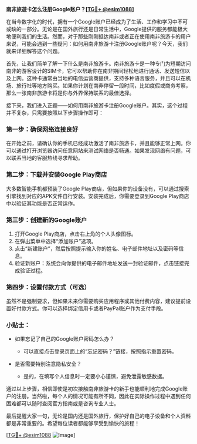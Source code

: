 **南非旅遊卡怎么注册Google账户？[[TG💪+ @esim1088](https://t.me/s/esim1088)]**

在当今数字化的时代，拥有一个Google账户已经成为了生活、工作和学习中不可或缺的一部分。无论是在国外旅行还是日常生活中，Google提供的服务都能极大地便利我们的生活。然而，对于那些刚刚抵达南非或者正在使用南非旅游卡的用户来说，可能会遇到一些疑问：如何用南非旅游卡注册Google账户呢？今天，我们就来详细解答这个问题。

首先，让我们简单了解一下什么是南非旅游卡。南非旅游卡是一种专门为短期访问南非的游客设计的SIM卡，它可以帮助你在南非期间轻松地进行通话、发送短信以及上网。这种卡通常由当地的电信运营商提供，支持多种语言服务，并且可以在机场、旅行社等地方购买。如果你计划在南非停留一段时间，比如度假或商务考察，那么一张南非旅游卡将是你与外界保持联系的最佳选择。

接下来，我们进入正题——如何用南非旅游卡注册Google账户。其实，这个过程并不复杂，只需要按照以下步骤操作即可：

### 第一步：确保网络连接良好

在开始之前，请确认你的手机已经成功激活了南非旅游卡，并且能够正常上网。你可以通过打开浏览器访问任意网站来测试网络是否畅通。如果发现网络有问题，可以联系当地的客服热线寻求帮助。

### 第二步：下载并安装Google Play商店

大多数智能手机都预装了Google Play商店，但如果你的设备没有，可以通过搜索引擎找到对应的APK文件自行安装。安装完成后，你需要登录到Google Play商店中以验证其功能是否正常运作。

### 第三步：创建新的Google账户

1. 打开Google Play商店，点击右上角的个人头像图标。
2. 在弹出菜单中选择“添加账户”选项。
3. 点击“新建账户”，然后按照提示输入你的姓名、电子邮件地址以及密码等信息。
4. 验证新账户：系统会向你提供的电子邮件地址发送一封验证邮件，点击链接完成验证过程。

### 第四步：设置付款方式（可选）

虽然不是强制要求，但如果未来你需要购买应用程序或其他付费内容，建议提前设置好付款方式。你可以选择绑定信用卡或者PayPal账户作为支付手段。

### 小贴士：

- 如果忘记了自己的Google账户密码怎么办？
  - 可以直接点击登录页面上的“忘记密码？”链接，按照指示重置密码。
  
- 是否需要特别注意隐私安全？
  - 是的，在填写个人信息时一定要小心谨慎，避免泄露敏感数据。

通过以上步骤，相信即使是初次接触南非旅游卡的新手也能顺利地完成Google账户的注册。当然啦，每个人的情况可能有所不同，因此在实际操作过程中遇到任何困难都可以随时查阅官方指南或是咨询专业人士。

最后提醒大家一句，无论是国内还是国外旅行，保护好自己的电子设备和个人资料都是非常重要的。希望每位读者都能够享受到愉快的旅程！

[[TG💪+ @esim1088](https://t.me/s/esim1088) ![Image](https://i.postimg.cc/4NQfJmqS/Snipaste-2025-05-13-00-14-12.png)]